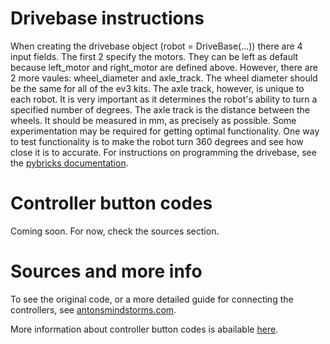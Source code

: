 # Drivebase instructions
When creating the drivebase object (robot = DriveBase(...)) there are 4 input fields. The first 2 specify the motors. They can be left as default because left_motor and right_motor are defined above.
However, there are 2 more vaules: wheel_diameter and axle_track. The wheel diameter should be the same for all of the ev3 kits.
The axle track, however, is unique to each robot. It is very important as it determines the robot's ability to turn a specified number of degrees. The axle track is the distance between the wheels. It should be measured in mm, as precisely as possible. Some experimentation may be required for getting optimal functionality. One way to test functionality is to make the robot turn 360 degrees and see how close it is to accurate.
For instructions on programming the drivebase, see the [pybricks documentation](https://docs.pybricks.com/en/stable/robotics.html#pybricks.robotics.DriveBase).
# Controller button codes
Coming soon. For now, check the sources section.
# Sources and more info
To see the original code, or a more detailed guide for connecting the controllers, see [antonsmindstorms.com](https://www.antonsmindstorms.com/2020/02/14/how-to-connect-a-ps4-dualshock-4-controller-to-your-mindstorms-ev3-brick-with-bluetooth/).

More information about controller button codes is abailable [here](https://github.com/codeadamca/ev3-python-ps4#lego-mindstorms-ev3-pthon-and-a-ps4-controller).
